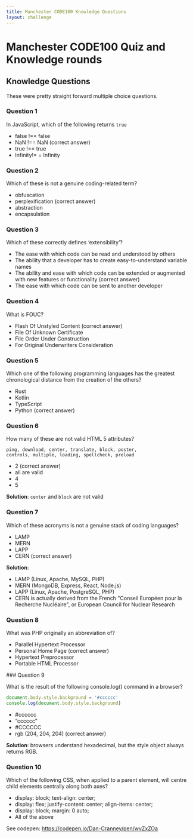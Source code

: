 ```yaml
---
title: Manchester CODE100 Knowledge Questions 
layout: challenge
---
```


# Manchester CODE100 Quiz and Knowledge rounds

## Knowledge Questions 

These were pretty straight forward multiple choice questions. 

### Question 1

In JavaScript, which of the following returns `true` 

* false !== false
* NaN !== NaN  (correct answer)
* true !== true
* Infinity!= = Infinity

### Question 2

Which of these is not a genuine coding-related term?

* obfuscation
* perplexification (correct answer)
* abstraction
* encapsulation

### Question 3

Which of these correctly defines ‘extensibility’?

* The ease with which code can be read and understood by others
* The ability that a developer has to create easy-to-understand variable names
* The ability and ease with which code can be extended or augmented with new features or functionality (correct answer)
* The ease with which code can be sent to another developer

### Question 4

What is FOUC?

* Flash Of Unstyled Content (correct answer)
* File Of Unknown Certificate
* File Order Under Construction
* For Original Underwriters Consideration

### Question 5

Which one of the following programming languages has the greatest chronological distance from the creation of the others?

* Rust
* Kotlin
* TypeScript
* Python (correct answer)

### Question 6

How many of these are not valid HTML 5 attributes? 

```
ping, download, center, translate, block, poster, 
controls, multiple, loading, spellcheck, preload
```


* 2 (correct answer) 
* all are valid
* 4
* 5

**Solution**: `center` and `block` are not valid

### Question 7

Which of these acronyms is not a genuine stack of coding languages?

* LAMP
* MERN
* LAPP
* CERN (correct answer)

**Solution**:

* LAMP (Linux, Apache, MySQL, PHP)
* MERN (MongoDB, Express, React, Node.js)
* LAPP (Linux, Apache, PostgreSQL, PHP)
* CERN is actually derived from the French "Conseil Européen pour la Recherche Nucléaire", or European Council for Nuclear Research

### Question 8

What was PHP originally an abbreviation of?

* Parallel Hypertext Processor
* Personal Home Page (correct answer)
* Hypertext Preprocessor
* Portable HTML Processor

### Question 9

What is the result of the following console.log() command in a browser?

```javascript
document.body.style.background = '#cccccc'
console.log(document.body.style.background)
```


* #cccccc
* “cccccc”
* #CCCCCC
* rgb (204, 204, 204) (correct answer)

**Solution**: browsers understand hexadecimal, but the style object always returns RGB.

### Question 10

Which of the following CSS, when applied to a parent element, will centre child elements centrally along both axes?

* display: block;
text-align: center;
* display: flex;
justify-content: center;
align-items: center;
* display: block;
margin: 0 auto;
* All of the above

See codepen: https://codepen.io/Dan-Cranney/pen/wvZxZOa

